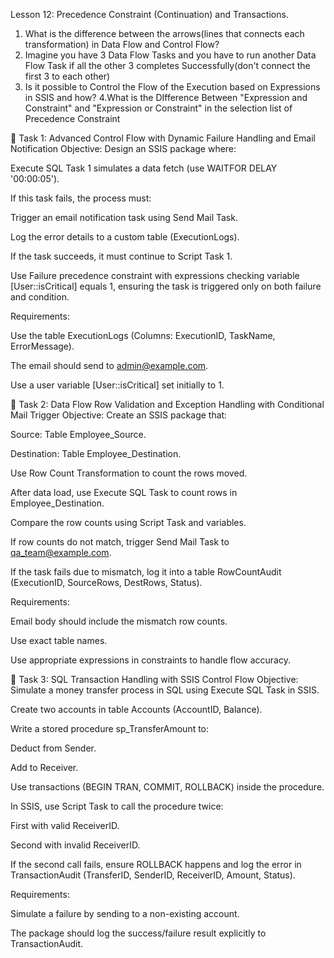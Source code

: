 Lesson 12: Precedence Constraint (Continuation) and Transactions.


1. What is the difference between the arrows(lines that connects each transformation) in Data Flow and Control Flow?
2. Imagine you have 3 Data Flow Tasks and you have to run another Data Flow Task if all the other 3  completes Successfully(don't connect the first 3 to each other)
3. Is it possible to Control the Flow of the Execution based on Expressions in SSIS and how?
4.What is the DIfference Between "Expression and Constraint" and "Expression or Constraint" in the selection list of Precedence Constraint




🎯 Task 1: Advanced Control Flow with Dynamic Failure Handling and Email Notification
Objective:
Design an SSIS package where:

Execute SQL Task 1 simulates a data fetch (use WAITFOR DELAY '00:00:05').

If this task fails, the process must:

Trigger an email notification task using Send Mail Task.

Log the error details to a custom table (ExecutionLogs).

If the task succeeds, it must continue to Script Task 1.

Use Failure precedence constraint with expressions checking variable [User::isCritical] equals 1, ensuring the task is triggered only on both failure and condition.

Requirements:

Use the table ExecutionLogs (Columns: ExecutionID, TaskName, ErrorMessage).

The email should send to admin@example.com.

Use a user variable [User::isCritical] set initially to 1.

🎯 Task 2: Data Flow Row Validation and Exception Handling with Conditional Mail Trigger
Objective:
Create an SSIS package that:

Source: Table Employee_Source.

Destination: Table Employee_Destination.

Use Row Count Transformation to count the rows moved.

After data load, use Execute SQL Task to count rows in Employee_Destination.

Compare the row counts using Script Task and variables.

If row counts do not match, trigger Send Mail Task to qa_team@example.com.

If the task fails due to mismatch, log it into a table RowCountAudit (ExecutionID, SourceRows, DestRows, Status).

Requirements:

Email body should include the mismatch row counts.

Use exact table names.

Use appropriate expressions in constraints to handle flow accuracy.

🎯 Task 3: SQL Transaction Handling with SSIS Control Flow
Objective:
Simulate a money transfer process in SQL using Execute SQL Task in SSIS.

Create two accounts in table Accounts (AccountID, Balance).

Write a stored procedure sp_TransferAmount to:

Deduct from Sender.

Add to Receiver.

Use transactions (BEGIN TRAN, COMMIT, ROLLBACK) inside the procedure.

In SSIS, use Script Task to call the procedure twice:

First with valid ReceiverID.

Second with invalid ReceiverID.

If the second call fails, ensure ROLLBACK happens and log the error in TransactionAudit (TransferID, SenderID, ReceiverID, Amount, Status).

Requirements:

Simulate a failure by sending to a non-existing account.

The package should log the success/failure result explicitly to TransactionAudit.